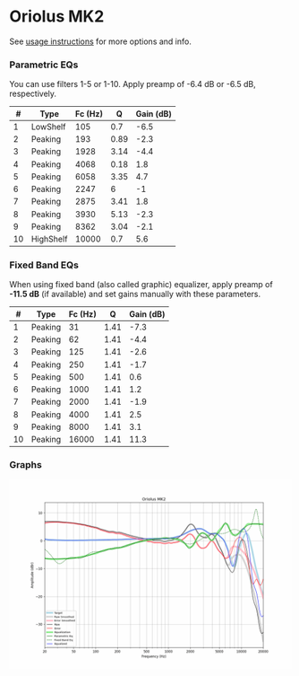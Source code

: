 # Oriolus MK2
See [usage instructions](https://github.com/jaakkopasanen/AutoEq#usage) for more options and info.

### Parametric EQs
You can use filters 1-5 or 1-10. Apply preamp of -6.4 dB or -6.5 dB, respectively.

|   # | Type      |   Fc (Hz) |    Q |   Gain (dB) |
|-----|-----------|-----------|------|-------------|
|   1 | LowShelf  |       105 | 0.7  |        -6.5 |
|   2 | Peaking   |       193 | 0.89 |        -2.3 |
|   3 | Peaking   |      1928 | 3.14 |        -4.4 |
|   4 | Peaking   |      4068 | 0.18 |         1.8 |
|   5 | Peaking   |      6058 | 3.35 |         4.7 |
|   6 | Peaking   |      2247 | 6    |        -1   |
|   7 | Peaking   |      2875 | 3.41 |         1.8 |
|   8 | Peaking   |      3930 | 5.13 |        -2.3 |
|   9 | Peaking   |      8362 | 3.04 |        -2.1 |
|  10 | HighShelf |     10000 | 0.7  |         5.6 |

### Fixed Band EQs
When using fixed band (also called graphic) equalizer, apply preamp of **-11.5 dB** (if available) and set gains manually with these parameters.

|   # | Type    |   Fc (Hz) |    Q |   Gain (dB) |
|-----|---------|-----------|------|-------------|
|   1 | Peaking |        31 | 1.41 |        -7.3 |
|   2 | Peaking |        62 | 1.41 |        -4.4 |
|   3 | Peaking |       125 | 1.41 |        -2.6 |
|   4 | Peaking |       250 | 1.41 |        -1.7 |
|   5 | Peaking |       500 | 1.41 |         0.6 |
|   6 | Peaking |      1000 | 1.41 |         1.2 |
|   7 | Peaking |      2000 | 1.41 |        -1.9 |
|   8 | Peaking |      4000 | 1.41 |         2.5 |
|   9 | Peaking |      8000 | 1.41 |         3.1 |
|  10 | Peaking |     16000 | 1.41 |        11.3 |

### Graphs
![](./Oriolus%20MK2.png)
